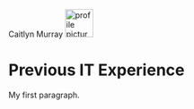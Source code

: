 <!DOCTYPE html>
<html>
<head>
Caitlyn Murray
</head>
 <img src="C:\Users\tomwi\OneDrive\Pictures\caitlyn\profile.JPG" alt= "profile picture" width="50" height="50">
<body>

<h1>Previous IT Experience</h1>
<p>My first paragraph.</p>

</body>
</html>
